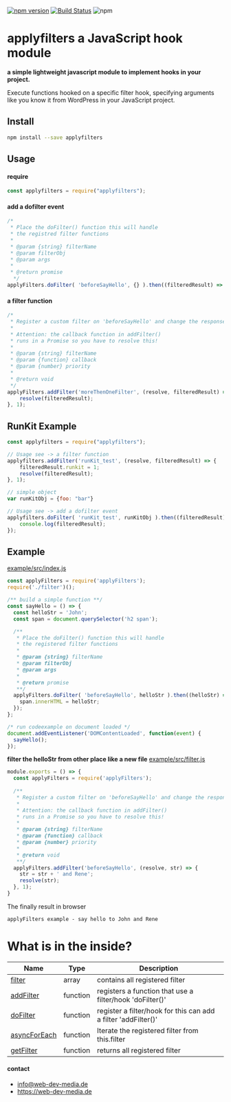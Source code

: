 [![npm version](https://badge.fury.io/js/applyfilters.svg)](https://badge.fury.io/js/applyfilters)
[![Build Status](https://travis-ci.org/web-dev-media/applyFiltersJs.svg?branch=master)](https://travis-ci.org/web-dev-media/applyFiltersJs)
![npm](https://img.shields.io/npm/dt/applyfilters)
# applyfilters a JavaScript hook module
**a simple lightweight javascript module to implement hooks in your project.**

Execute functions hooked on a specific filter hook, specifying arguments like you know it from WordPress in your JavaScript project.

## Install
```sh
npm install --save applyfilters
```

## Usage
#### require
```js
const applyfilters = require("applyfilters");
```

#### add a dofilter event
```js
/*
 * Place the doFilter() function this will handle
 * the registred filter functions
 *
 * @param {string} filterName
 * @param filterObj
 * @param args
 *
 * @return promise
  */
applyFilters.doFilter( 'beforeSayHello', {} ).then((filteredResult) => {});
```

#### a filter function
```js
/* 
 * Register a custom filter on 'beforeSayHello' and change the response.
 * 
 * Attention: the callback function in addFilter() 
 * runs in a Promise so you have to resolve this!
 * 
 * @param {string} filterName
 * @param {function} callback
 * @param {number} priority
 * 
 * @return void 
 */
applyFilters.addFilter('moreThenOneFilter', (resolve, filteredResult) => {
    resolve(filteredResult);
}, 1);
```

## RunKit Example
```js
const applyfilters = require("applyfilters");

// Usage see -> a filter function
applyfilters.addFilter('runKit_test', (resolve, filteredResult) => {
    filteredResult.runkit = 1;
    resolve(filteredResult);
}, 1);

// simple object
var runKitObj = {foo: "bar"}

// Usage see -> add a dofilter event
applyfilters.doFilter( 'runKit_test', runKitObj ).then((filteredResult) => {
    console.log(filteredResult);
});
```


## Example
[example/src/index.js](https://github.com/web-dev-media/applyFiltersJs/blob/master/example/src/index.js)

```js
const applyFilters = require('applyFilters');
require('./filter')();

/** build a simple function **/
const sayHello = () => {
  const helloStr = 'John';
  const span = document.querySelector('h2 span');

  /**
   * Place the doFilter() function this will handle
   * the registered filter functions
   *
   * @param {string} filterName
   * @param filterObj
   * @param args
   *
   * @return promise
   **/
  applyFilters.doFilter( 'beforeSayHello', helloStr ).then((helloStr) => {
    span.innerHTML = helloStr;
  });
};

/* run codeexample on document loaded */
document.addEventListener('DOMContentLoaded', function(event) {
  sayHello();
});
```
**filter the helloStr from other place like a new file**
[example/src/filter.js](https://github.com/web-dev-media/applyFiltersJs/blob/master/example/src/filter.js)
```js
module.exports = () => {
  const applyFilters = require('applyFilters');
  
  /**
   * Register a custom filter on 'beforeSayHello' and change the response.
   *
   * Attention: the callback function in addFilter()
   * runs in a Promise so you have to resolve this!
   *
   * @param {string} filterName
   * @param {function} callback
   * @param {number} priority
   *
   * @return void
   **/
  applyFilters.addFilter('beforeSayHello', (resolve, str) => {
    str = str + ' and Rene';
    resolve(str);
  }, 1);
}
```

The finally result in browser
```
applyFilters example - say hello to John and Rene
```

# What is in the inside?
| Name  | Type  | Description |
|---|---|---|
| [filter](https://github.com/web-dev-media/applyFiltersJs/blob/master/applyFilters.js#L3) | array | contains all registered filter |
| [addFilter](https://github.com/web-dev-media/applyFiltersJs/blob/master/applyFilters.js#L14-L40)  | function  | registers a function that use a filter/hook 'doFilter()' |
| [doFilter](https://github.com/web-dev-media/applyFiltersJs/blob/master/applyFilters.js#L50-L80)  | function | register a filter/hook for this can add a filter 'addFilter()' |
| [asyncForEach](https://github.com/web-dev-media/applyFiltersJs/blob/master/applyFilters.js#L91-L108) | function | Iterate the registered filter from this.filter |
| [getFilter](https://github.com/web-dev-media/applyFiltersJs/blob/master/applyFilters.js#L119-L123)  | function | returns all registered filter |

#### contact
* info@web-dev-media.de
* https://web-dev-media.de
